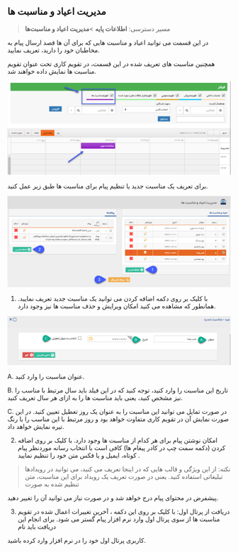 ﻿## مدیریت اعیاد و مناسبت ها

> مسیر دسترسی:  **اطلاعات پایه** >**مدیریت اعیاد و مناسبت‌ها** 

در این قسمت می توانید اعیاد و مناسبت هایی که برای آن ها قصد ارسال پیام به مخاطبان خود را دارید، تعریف نمایید.

همچنین مناسبت های تعریف شده در این قسمت، در تقویم کاری تحت عنوان تقویم مناسبت ها نمایش داده خواهند شد.

![](holidays1.png)

برای تعریف یک مناسبت جدید یا تنظیم پیام برای مناسبت ها طبق زیر عمل کنید. 

![](holidays2.png)

1. با کلیک بر روی دکمه اضافه کردن می توانید یک مناسبت جدید تعریف نمایید. همانطور که مشاهده می کنید امکان ویرایش و حذف مناسبت ها نیز وجود دارد.

![](holidays3.png)

A. عنوان مناسبت را وارد کنید.

B. تاریخ این مناسبت را وارد کنید، توجه کنید که در این فیلد باید سال مرتبط با مناسب را نیز مشخص کنید، یعنی باید مناسبت ها را به ازای هر سال تعریف کنید.

C. در صورت تمایل می توانید این مناسبت را به عنوان یک روز تعطیل تعیین کنید. در این صورت نمایش آن در تقویم کاری متفاوت خواهد بود و روز مرتبط با این مناسب را با رنگ تیره نمایش خواهد داد.

2. امکان نوشتن پیام برای هر کدام از مناسبت ها وجود دارد. با کلیک بر روی اضافه کردن (دکمه سمت چپ در کادر پیغام ها) کافی است با انتخاب رسانه موردنظر پیام کوتاه، ایمیل و یا فکس متن خود را تنظیم نمایید .

> نکته: از این ویژگی و قالب هایی که در اینجا تعریف می کنید، می توانید در رویدادها تبلیغاتی استفاده کنید. یعنی در صورت تعریف یک رویداد برای این مناسبت، متن تنظیم شده به صورت

پیشفرض در محتوای پیام درج خواهد شد و در صورت نیاز می توانید آن را تغییر دهید.

3. دریافت از پرتال اول: با کلیک بر روی این  دکمه ، آخرین تغییرات اعمال شده در تقویم مناسبت ها از سوی پرتال اول وارد نرم افزار پیام گستر می شود. برای انجام این دریافت باید نام

کاربری پرتال اول خود را در نرم افزار وارد کرده باشید.


